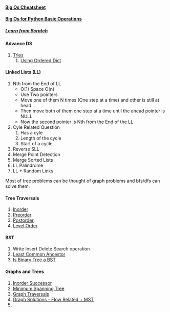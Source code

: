 #### [Big Os Cheatsheet](https://www.bigocheatsheet.com/)
#### [Big Os for Python Basic Operations](https://wiki.python.org/moin/TimeComplexity)
#####  [Learn from Scratch](https://www.youtube.com/watch?v=0IAPZzGSbME&list=PLDN4rrl48XKpZkf03iYFl-O29szjTrs_O)

#### Advance DS
1. [Tries](https://www.geeksforgeeks.org/trie-insert-and-search/)
    1. [Using Ordered Dict](https://leetcode.com/problems/implement-trie-prefix-tree/discuss/58953/AC-Python-solution-using-defaultdict)
    
#### Linked Lists (LL)
1. Nth from the End of LL 
    - O(1) Space O(n)
    - Use Two pointers 
    - Move one of them N times (One step at a time) and other is still at head
    - Then move both of them one step at a time until the ahead pointer is NULL
    - Now the second pointer is Nth from the End of the LL
2. Cyle Related Question
    1. Has a cyle
    2. Length of the cycle
    3. Start of a cycle
3. Reverse SLL
4. Merge Point Detection
5. Merge Sorted Lists
6. LL Palindrome
7. LL + Random Links

Most of tree problems can be thought of graph problems and bfs/dfs can solve them.
#### Tree Traversals
1. [Inorder](https://leetcode.com/problems/binary-tree-inorder-traversal/discuss/31381/Python-recursive-and-iterative-solutions.)
2. [Preorder](https://leetcode.com/problems/binary-tree-preorder-traversal/discuss/45290/Python-solutions-(recursively-and-iteratively).)
3. [Postorder](https://leetcode.com/problems/binary-tree-postorder-traversal/discuss/45785/Share-my-two-Python-iterative-solutions-post-order-and-modified-preorder-then-reverse)
4. [Level Order](https://leetcode.com/problems/binary-tree-level-order-traversal/discuss/33464/5-6-lines-fast-python-solution-(48-ms))

#### BST
1. Write Insert Delete Search operation
2. [Least Common Ancestor](https://leetcode.com/problems/lowest-common-ancestor-of-a-binary-search-tree/discuss/322190/python-very-simple-iterative-solution.-faster-than-99.)
3. [Is Binary Tree a BST](https://leetcode.com/problems/validate-binary-search-tree/)


#### Graphs and Trees
1. [Inorder Successor](https://www.techiedelight.com/find-inorder-successor-given-key-bst/)
2. [Minimum Spanning Tree](https://www.youtube.com/watch?v=4ZlRH0eK-qQ)
3. [Graph Traversals](https://eddmann.com/posts/depth-first-search-and-breadth-first-search-in-python/) 
4. [Graph Solutions - Flow Related + MST](https://leetcode.com/problems/network-delay-time/discuss/471164/Python-DFS-BFS-Dijkstra-Bellman-Ford-Floyd-Warshall)
5. 
